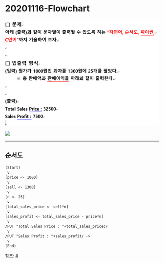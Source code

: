# 20201116-Flowchart

![](asset/1.png)


![](https://user-images.githubusercontent.com/19310326/99248199-6d84a580-284b-11eb-92ef-8e182d9bd918.png)

---

## 순서도

```
(Start)
 v
[price <- 1000]
 v
[sell <- 1300]
 v
[n <- 25]
 v
[total_sales_price <- sell*n]
 v
[sales_profit <- total_sales_price - price*n]
 v
/PUT "Total Sales Price : "+total_sales_pricec/
 v
/PUT "Sales Profit : "+sales_profit/ ->
 v
(End)
```

참조: [#](https://fishpoint.tistory.com/1647)
